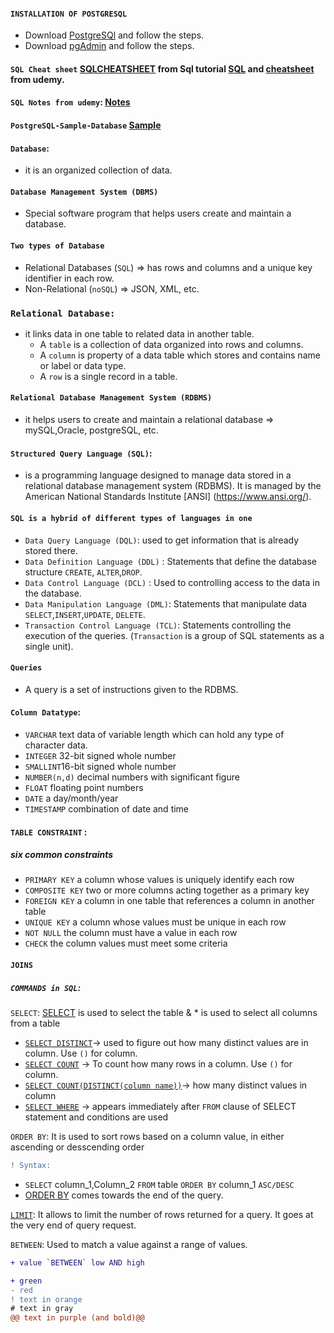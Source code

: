 #### `INSTALLATION OF POSTGRESQL`
+ Download [PostgreSQl](https://www.postgresql.org/) and follow the steps. 
+ Download [pgAdmin](https://www.pgadmin.org/) and follow the steps. 
#### `SQL Cheat sheet` [SQLCHEATSHEET](SQL-cheat-sheet.pdf) from Sql tutorial [SQL](https://www.sqltutorial.org/wp-content/uploads/2016/04/SQL-cheat-sheet.pdf) and [cheatsheet](Screen+Shot+2016-04-17+at+12.22.49+PM.png) from udemy.
#### `SQL Notes from udemy`: [Notes](SQLNotes.pdf)
#### `PostgreSQL-Sample-Database` [Sample](PostgreSQL-Sample-Database.png)
#### `Database`:
   - it is an organized collection of data. 
#### `Database Management System (DBMS)`
  - Special software program that helps users create and maintain a database.
#### `Two types of Database`  
   - Relational Databases (`SQL`) => has rows and columns and a unique key identifier in each row.    
   - Non-Relational (`noSQL`) => JSON, XML, etc.
### `Relational Database:`
+ it links data in one table to related data in another table. 
     - A `table` is a collection of data organized into rows and columns.
     - A `column` is property of a data table which stores and contains name or label or data type. 
     - A `row` is a single record in a table. 
#### `Relational Database Management System (RDBMS)` 
 + it helps users to create and maintain a relational database => mySQL,Oracle, postgreSQL, etc.
#### `Structured Query Language (SQL)`:
 + is a programming language designed to manage data stored in a relational database management system (RDBMS). It is managed by the American National Standards Institute [ANSI]  (https://www.ansi.org/).

#### `SQL is a hybrid of different types of languages in one`
 - `Data Query Language (DQL)`: used to get information that is already stored there. 
 - `Data Definition Language (DDL)` : Statements that define the database structure `CREATE`, `ALTER`,`DROP`.
 - `Data Control Language (DCL)` : Used to controlling access to the data in the database. 
 - `Data Manipulation Language (DML)`: Statements that manipulate data `SELECT`,`INSERT`,`UPDATE`, `DELETE`. 
 - `Transaction Control Language (TCL)`: Statements controlling the execution of the queries. (`Transaction` is a group of SQL statements as a single unit).
#### `Queries`
 + A query is a set of instructions given to the RDBMS.

#### `Column Datatype`:
  - `VARCHAR` text data of variable length which can hold any type of character data.
  - `INTEGER` 32-bit signed whole number
  - `SMALLINT`16-bit signed whole number
  - `NUMBER(n,d)` decimal numbers with significant figure 
  - `FLOAT` floating point numbers
  - `DATE` a day/month/year
  - `TIMESTAMP` combination of date and time 
  
 #### `TABLE CONSTRAINT` :
 ##### six common constraints
   - `PRIMARY KEY` a column whose values is uniquely identify each row
   - `COMPOSITE KEY` two or more columns acting together as a primary key
   - `FOREIGN KEY` a column in one table that references a column in another table
   - `UNIQUE KEY` a column whose values must be unique in each row
   - `NOT NULL` the column must have a value in each row
   - `CHECK` the column values must meet some criteria
  
  #### `JOINS`

##### `COMMANDS in SQL`:
`SELECT`: [SELECT](select.sql) is used to select the table & * is used to select all columns from a table
  + [`SELECT DISTINCT`](SelectDistinct.sql)-> used to figure out how many distinct values are in column. Use `()` for column. 
  + [`SELECT COUNT`](SelectCount.sql) -> To count how many rows in a column. Use `()` for column. 
  + [`SELECT COUNT(DISTINCT(column name))`](SelectCountDistinct.sql)-> how many distinct values in column
  + [`SELECT WHERE`](SelectWhere.sql) -> appears immediately after `FROM` clause of SELECT statement and conditions are used

`ORDER BY`: It is used to sort rows based on a column value, in either ascending or desscending order
 
 ```diff
 ! Syntax:
 ```
   +   `SELECT` column_1,Column_2 `FROM` table `ORDER BY` column_1 `ASC/DESC`
   +   [ORDER BY](OrderBy.sql) comes towards the end of the query.
  
[`LIMIT`](Limit.sql): It allows to limit the number of rows returned for a query. It goes at the very end of query request.

`BETWEEN`: Used to match a value against a range of values.
```diff
+ value `BETWEEN` low AND high
```    
```diff
+ green
- red
! text in orange
# text in gray
@@ text in purple (and bold)@@
```
